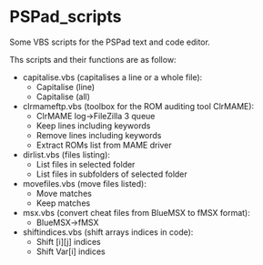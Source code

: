 # PSPad_scripts
Some VBS scripts for the PSPad text and code editor.

Ths scripts and their functions are as follow:
* capitalise.vbs (capitalises a line or a whole file):
  - Capitalise (line)
  - Capitalise (all)  
* clrmameftp.vbs (toolbox for the ROM auditing tool ClrMAME):
  - ClrMAME log->FileZilla 3 queue
  - Keep lines including keywords
  - Remove lines including keywords
  - Extract ROMs list from MAME driver
* dirlist.vbs (files listing):
  - List files in selected folder
  - List files in subfolders of selected folder
* movefiles.vbs (move files listed):
  - Move matches
  - Keep matches
* msx.vbs (convert cheat files from BlueMSX to fMSX format):
  - BlueMSX->fMSX
* shiftindices.vbs (shift arrays indices in code):
  - Shift [i][j] indices
  - Shift Var[i] indices
